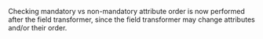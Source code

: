 Checking mandatory vs non-mandatory attribute order is now performed after the field transformer, since the field transformer may change attributes and/or their order.
